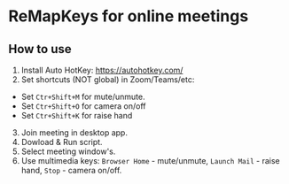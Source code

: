# ReMapKeys for online meetings



## How to use

1. Install Auto HotKey: https://autohotkey.com/
2. Set shortcuts (NOT global) in Zoom/Teams/etc:
  - Set `Ctr+Shift+M` for mute/unmute.
  - Set `Ctr+Shift+O` for camera on/off
  - Set `Ctr+Shift+K` for raise hand
3. Join meeting in desktop app.
4. Dowload & Run script.
5. Select meeting window's.
6. Use multimedia keys: `Browser Home` - mute/unmute, `Launch Mail` - raise hand, `Stop` - camera on/off.
